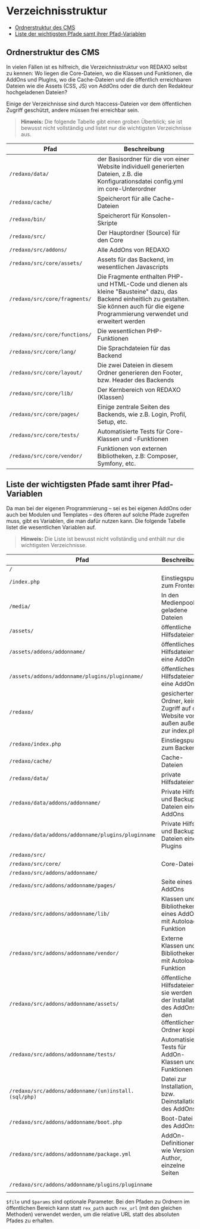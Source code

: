# Verzeichnisstruktur

- [Ordnerstruktur des CMS](#ordnerstruktur)
- [Liste der wichtigsten Pfade samt ihrer Pfad-Variablen](#liste-der-pfade)

<a name="ordnerstruktur"></a>

## Ordnerstruktur des CMS

In vielen Fällen ist es hilfreich, die Verzeichnisstruktur von REDAXO selbst zu kennen: Wo liegen die Core-Dateien, wo die Klassen und Funktionen, die AddOns und PlugIns, wo die Cache-Dateien und die öffentlich erreichbaren Dateien wie die Assets (CSS, JS) von AddOns oder die durch den Redakteur hochgeladenen Dateien?

Einige der Verzeichnisse sind durch htaccess-Dateien vor dem öffentlichen Zugriff geschützt, andere müssen frei erreichbar sein.

> **Hinweis:** Die folgende Tabelle gibt einen groben Überblick; sie ist bewusst nicht vollständig und listet nur die wichtigsten Verzeichnisse aus.

| Pfad | Beschreibung |
| ------------- | ------------- |
| `/redaxo/data/` | der Basisordner für die von einer Website individuell generierten Dateien, z.B. die Konfigurationsdatei config.yml im core-Unterordner |
| `/redaxo/cache/` | Speicherort für alle Cache-Dateien |
| `/redaxo/bin/` | Speicherort für Konsolen-Skripte |
| `/redaxo/src/` | Der Hauptordner (Source) für den Core |
| `/redaxo/src/addons/` | Alle AddOns von REDAXO |
| `/redaxo/src/core/assets/` | Assets für das Backend, im wesentlichen Javascripts |
| `/redaxo/src/core/fragments/` | Die Fragmente enthalten PHP- und HTML-Code und dienen als kleine "Bausteine" dazu, das Backend einheitlich zu gestalten. Sie können auch für die eigene Programmierung verwendet und erweitert werden |
| `/redaxo/src/core/functions/` | Die wesentlichen PHP-Funktionen |
| `/redaxo/src/core/lang/` | Die Sprachdateien für das Backend |
| `/redaxo/src/core/layout/` | Die zwei Dateien in diesem Ordner generieren den Footer, bzw. Header des Backends |
| `/redaxo/src/core/lib/` | Der Kernbereich von REDAXO (Klassen) |
| `/redaxo/src/core/pages/` | Einige zentrale Seiten des Backends, wie z.B. Login, Profil, Setup, etc. |
| `/redaxo/src/core/tests/` | Automatisierte Tests für Core-Klassen und -Funktionen |
| `/redaxo/src/core/vendor/` | Funktionen von externen Bibliotheken, z.B: Composer, Symfony, etc. |

<a name="hinweise"></a>

## Liste der wichtigsten Pfade samt ihrer Pfad-Variablen

Da man bei der eigenen Programmierung – sei es bei eigenen AddOns oder auch bei Modulen und Templates – des öfteren auf solche Pfade zugreifen muss, gibt es Variablen, die man dafür nutzen kann. Die folgende Tabelle listet die wesentlichen Variablen auf.

> **Hinweis:** Die Liste ist bewusst nicht vollständig und enthält nur die wichtigsten Verzeichnisse.

| Pfad | Beschreibung | Pfad-Variable |
| ------------- | ------------- | ------------- |
| `/` | | `rex_path::frontend($file)` |
| `/index.php` | Einstiegspunkt zum Frontend | `rex_path::frontendController($params)` |
| `/media/`  | In den Medienpool geladene Dateien | `rex_path::media($file)` |
| `/assets/` | öffentliche Hilfsdateien | `rex_path::assets($file)` |
| `/assets/addons/addonname/` | öffentliches Hilfsdateien eine AddOns | `rex_path::addonAssets($addon, $file)` |
| `/assets/addons/addonname/plugins/pluginname/` | öffentliches Hilfsdateien eine AddOns | `rex_path::pluginAssets($addon, $plugin, $file)` |
| `/redaxo/` | gesicherter Ordner, kein Zugriff auf die Website von außen außer zur index.php | `rex_path::backend($file)` |
| `/redaxo/index.php` | Einstiegspunkt zum Backend | `rex_path::backendController($params)` |
| `/redaxo/cache/` | Cache-Dateien | `rex_path::cache($file)` |
| `/redaxo/data/` | private Hilfsdateien | `rex_path::data($file)` |
| `/redaxo/data/addons/addonname/` | Private Hilfs- und Backup-Dateien eines AddOns | `rex_path::addonData($addon, $file)` |
| `/redaxo/data/addons/addonname/plugins/pluginname` | Private Hilfs- und Backup-Dateien eines Plugins | `rex_path::pluginData($addon, $plugin, $file)` |
| `/redaxo/src/` | | `rex_path::src($file)` |
| `/redaxo/src/core/` | Core-Dateien | `rex_path::core($file)` |
| `/redaxo/src/addons/addonname/` | | `rex_path::addon($addon, $file)` |
| `/redaxo/src/addons/addonname/pages/` | Seite eines AddOns | `rex_path::addon($addon, 'pages/'.$file)` |
| `/redaxo/src/addons/addonname/lib/` | Klassen und Bibliotheken eines AddOns, mit Autoload-Funktion | `rex_path::addon($addon, 'lib/'.$file)` |
| `/redaxo/src/addons/addonname/vendor/` | Externe Klassen und Bibliotheken, mit Autoload-Funktion | `rex_path::addon($addon, 'vendor/'.$file)` |
| `/redaxo/src/addons/addonname/assets/` | öffentliche Hilfsdateien, sie werden bei der Installation des AddOns in den öffentlichen Ordner kopiert | `rex_path::addon($addon, 'assets/'.$file)` |
| `/redaxo/src/addons/addonname/tests/` | Automatisierte Tests für AddOn-Klassen und -Funktionen | `rex_path::addon($addon, $file).'tests/'` |
| `/redaxo/src/addons/addonname/(un)install.(sql/php)` | Datei zur Installation, bzw. Deinstallation des AddOns | z.B. `rex_path::addon($addon, 'install.php')` |
| `/redaxo/src/addons/addonname/boot.php` | Boot-Datei des AddOns | `rex_path::addon($addon, 'boot.php')` |
| `/redaxo/src/addons/addonname/package.yml` | AddOn-Definitionen wie Version, Author, einzelne Seiten | `rex_path::addon($addon, 'package.yml')` |
| `/redaxo/src/addons/addonname/plugins/pluginname` | | `rex_path::plugin($addon, $plugin, $file)` |

`$file` und `$params` sind optionale Parameter.
Bei den Pfaden zu Ordnern im öffentlichen Bereich kann statt `rex_path` auch `rex_url` (mit den gleichen Methoden) verwendet werden, um die relative URL statt des absoluten Pfades zu erhalten.
